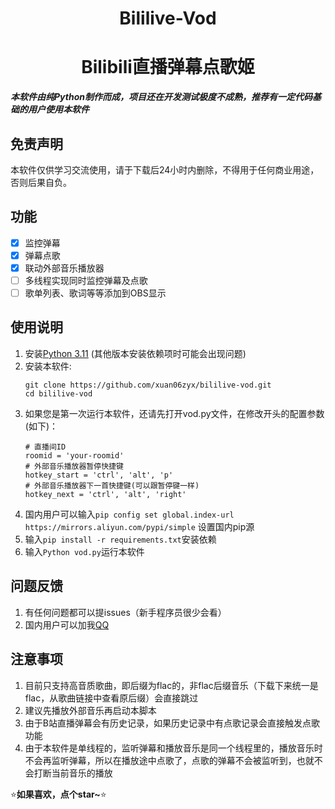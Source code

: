 <div align="center">

<h1>Bililive-Vod</h1>
<h1>Bilibili直播弹幕点歌姬</h1>

</div>

*****本软件由纯Python制作而成，项目还在开发测试极度不成熟，推荐有一定代码基础的用户使用本软件*****
## 免责声明

本软件仅供学习交流使用，请于下载后24小时内删除，不得用于任何商业用途，否则后果自负。

## 功能

- [x] 监控弹幕
- [x] 弹幕点歌
- [x] 联动外部音乐播放器
- [ ] 多线程实现同时监控弹幕及点歌
- [ ] 歌单列表、歌词等等添加到OBS显示

## 使用说明

1. 安装[Python 3.11](https://www.python.org/downloads/release/python-3113/) (其他版本安装依赖项时可能会出现问题)
2. 安装本软件:
   ```shell
   git clone https://github.com/xuan06zyx/bililive-vod.git
   cd bililive-vod
   ```
3. 如果您是第一次运行本软件，还请先打开vod.py文件，在修改开头的配置参数(如下)：
   ```text
   # 直播间ID
   roomid = 'your-roomid'
   # 外部音乐播放器暂停快捷键
   hotkey_start = 'ctrl', 'alt', 'p'
   # 外部音乐播放器下一首快捷键(可以跟暂停键一样)
   hotkey_next = 'ctrl', 'alt', 'right'
   ```
4. 国内用户可以输入`pip config set global.index-url https://mirrors.aliyun.com/pypi/simple` 设置国内pip源
5. 输入`pip install -r requirements.txt`安装依赖
6. 输入`Python vod.py`运行本软件

## 问题反馈

1. 有任何问题都可以提issues（新手程序员很少会看）
2. 国内用户可以加我[QQ](https://api.lolimi.cn/API/tzmp/api.php?qq=2015441509)

## 注意事项
1. 目前只支持高音质歌曲，即后缀为flac的，非flac后缀音乐（下载下来统一是flac，从歌曲链接中查看原后缀）会直接跳过
2. 建议先播放外部音乐再启动本脚本
3. 由于B站直播弹幕会有历史记录，如果历史记录中有点歌记录会直接触发点歌功能
4. 由于本软件是单线程的，监听弹幕和播放音乐是同一个线程里的，播放音乐时不会再监听弹幕，所以在播放途中点歌了，点歌的弹幕不会被监听到，也就不会打断当前音乐的播放

⭐**如果喜欢，点个star~**⭐
